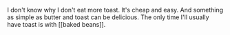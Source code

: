 I don't know why I don't eat more toast. It's cheap and easy. And something as simple as butter and toast can be delicious. The only time I'll usually have toast is with [[baked beans]].